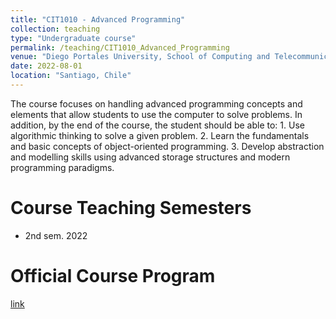 ```yaml
---
title: "CIT1010 - Advanced Programming"
collection: teaching
type: "Undergraduate course"
permalink: /teaching/CIT1010_Advanced_Programming
venue: "Diego Portales University, School of Computing and Telecommunications"
date: 2022-08-01
location: "Santiago, Chile"
---
```


The course focuses on handling advanced programming concepts and elements that allow students to use the computer to solve problems. In addition, by the end of the course, the student should be able to: 1. Use algorithmic thinking to solve a given problem. 2. Learn the fundamentals and basic concepts of object-oriented programming. 3. Develop abstraction and modelling skills using advanced storage structures and modern programming paradigms.

Course Teaching Semesters
======

 * 2nd sem. 2022

Official Course Program
======
[link](https://eit.udp.cl/cms/wp-content/uploads/2022/04/09-Programacion-Avanzada_2.pdf)

